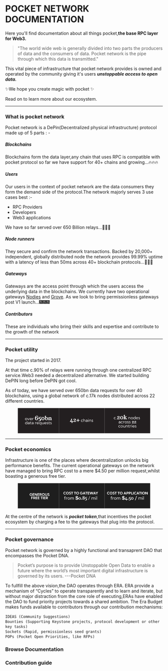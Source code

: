 # POCKET NETWORK DOCUMENTATION

Here you'll find documentation about all things pocket,__the base RPC layer for Web3.__

>"The world wide web is generally divided into two parts the producers of data and the consumers of data.
Pocket network is the pipe through which this data is transmitted."

This vital piece of infrastructure that pocket network provides is owned and operated 
by the community giving it's users **_unstoppable access to open data._**

✨We hope you create magic with pocket ✨

Read on to learn more about our ecosystem.

***

### What is pocket network

Pocket network is a DePin(Decentralized physical infrastructure) protocol made up of 5 parts : - 

##### Blockchains
Blockchains form the data layer,any chain that uses RPC is compatible with pocket protocol so far we have support for 40+ chains and growing...🔥🔥🔥
##### Users
Our users in the context of pocket network are the data consumers they form the demand side of the protocol.The network majorly serves 3 use cases best :-
+ RPC Providers
+ Developers
+ Web3 applications

We have so far served over 650 Billion relays...🎉🎉🎉
##### Node runners
They secure and confirm the network transactions.
Backed by 20,000+ independent, globally distributed node the network provides 99.99% uptime with a latency of less than 50ms across 40+ blockchain protocols...👏👏👏

##### Gateways
Gateways are the access point through which the users access the underlying data in the blockchains.
We currently have two operational gateways [Nodies](https://www.nodies.app/) and [Grove](https://www.grove.city/).
As we look to bring permissionless gateways post V1 launch...🎆🎆🎆
##### Contributors
These are individuals who bring their skills and expertise and contribute to the growth of the network

*** 
### Pocket utility

The project started in 2017.&#x20;

At that time c.90% of relays were running through one centralized RPC service.Web3 needed a decentralized alternative. We started building DePIN long before DePIN got cool.

As of today, we have served over 650bn data requests for over 40 blockchains, using a global network of c.17k nodes distributed across 22 different countries.

<figure><img src=".gitbook/assets/Headlines (1).png" alt=""><figcaption></figcaption></figure>

***

### Pocket economics

Infrastructure is one of the places where decentralization unlocks big performance benefits.&#x20;
The current operational gateways on the network have managed to bring RPC cost to a mere $4.50 per million request,whilst boasting a generous free tier.

<figure><img src=".gitbook/assets/Cost.png" alt=""><figcaption></figcaption></figure>

At the centre of the network is *__pocket token__*,that incentives the pocket ecosystem by charging a fee to the gateways that plug into the protocol.

***

### Pocket governance

Pocket network is governed by a highly functional and transaprent DAO that encompasses the Pocket DNA.

> Pocket’s purpose is to provide Unstoppable Open Data to enable a future where the world’s most important digital infrastructure is governed by its users.
---Pocket DNA

To fullfill the above vision,the DAO operates through ERA.
ERA provide a mechanism of “Cycles” to operate transparently and to learn and iterate, but without major distraction from the core role of executing,ERAs have enabled the DAO to fund priority projects towards a shared ambition.
The Era Budget makes funds available to contributors through our contribution mechanisms:

    IDEAS (Community Suggestions)
    Bounties (Supporting Keystone projects, protocol development or other key tasks)
    Sockets (Rapid, permissionless seed grants)
    POPs (Pocket Open Priorities, like RFPs)

### Browse Documentation

### Contribution guide







